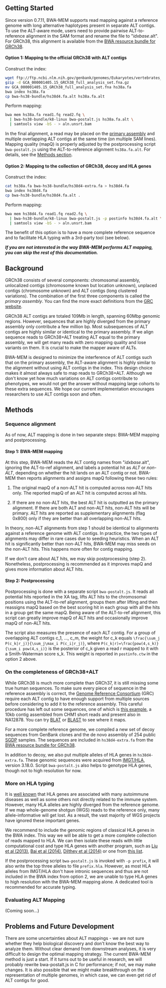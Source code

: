 ## Getting Started

Since version 0.7.11, BWA-MEM supports read mapping against a reference genome
with long alternative haplotypes present in separate ALT contigs. To use the
ALT-aware mode, users need to provide pairwise ALT-to-reference alignment in the
SAM format and rename the file to "*idxbase*.alt". For GRCh38, this alignment
is available from the [BWA resource bundle for GRCh38][res].

#### Option 1: Mapping to the official GRCh38 with ALT contigs

Construct the index:
```sh
wget ftp://ftp.ncbi.nlm.nih.gov/genbank/genomes/Eukaryotes/vertebrates_mammals/Homo_sapiens/GRCh38/seqs_for_alignment_pipelines/GCA_000001405.15_GRCh38_full_analysis_set.fna.gz
gzip -d GCA_000001405.15_GRCh38_full_analysis_set.fna.gz
mv GCA_000001405.15_GRCh38_full_analysis_set.fna hs38a.fa
bwa index hs38a.fa
cp bwa-hs38-bundle/hs38d4.fa.alt hs38a.fa.alt
```

Perform mapping:
```sh
bwa mem hs38a.fa read1.fq read2.fq \
  | bwa-hs38-bundle/k8-linux bwa-postalt.js hs38a.fa.alt \
  | samtools view -bS - > aln.unsrt.bam
```

In the final alignment, a read may be placed on the [primary assembly][grcdef]
and multiple overlapping ALT contigs at the same time (on multiple SAM lines).
Mapping quality (mapQ) is properly adjusted by the postprocessing script
`bwa-postalt.js` using the ALT-to-reference alignment `hs38a.fa.alt`. For
details, see the [Methods section](#methods).

#### Option 2: Mapping to the collection of GRCh38, decoy and HLA genes

Construct the index:
```sh
cat hs38a.fa bwa-hs38-bundle/hs38d4-extra.fa > hs38d4.fa
bwa index hs38d4.fa
cp bwa-hs38-bundle/hs38d4.fa.alt .
```
Perform mapping:
```sh
bwa mem hs38d4.fa read1.fq read2.fq \
  | bwa-hs38-bundle/k8-linux bwa-postalt.js -p postinfo hs38d4.fa.alt \
  | samtools view -bS - > aln.unsrt.bam
```
The benefit of this option is to have a more complete reference sequence and
to facilitate HLA typing with a 3rd-party tool (see below).

***If you are not interested in the way BWA-MEM performs ALT mapping, you can
skip the rest of this documentation.***

## Background

GRCh38 consists of several components: chromosomal assembly, unlocalized contigs
(chromosome known but location unknown), unplaced contigs (chromosome unknown)
and ALT contigs (long clustered variations). The combination of the first three
components is called the *primary assembly*. You can find the more exact
definitions from the [GRC website][grcdef].

GRCh38 ALT contigs are totaled 109Mb in length, spanning 60Mbp genomic regions.
However, sequences that are highly diverged from the primary assembly only
contribute a few million bp. Most subsequences of ALT contigs are highly similar
or identical to the primary assembly. If we align sequence reads to GRCh38+ALT
treating ALT equal to the primary assembly, we will get many reads with zero
mapping quality and lose variants on them. It is crucial to make the mapper
aware of ALTs.

BWA-MEM is designed to minimize the interference of ALT contigs such that on the
primary assembly, the ALT-aware alignment is highly similar to the alignment
without using ALT contigs in the index. This design choice makes it almost
always safe to map reads to GRCh38+ALT. Although we don't know yet how much
variations on ALT contigs contribute to phenotypes, we would not get the answer
without mapping large cohorts to these extra sequences. We hope our current
implementation encourages researchers to use ALT contigs soon and often.

## Methods

### Sequence alignment

As of now, ALT mapping is done in two separate steps: BWA-MEM mapping and
postprocessing.

#### Step 1: BWA-MEM mapping

At this step, BWA-MEM reads the ALT contig names from "*idxbase*.alt", ignoring
the ALT-to-ref alignment, and labels a potential hit as *ALT* or *non-ALT*,
depending on whether the hit lands on an ALT contig or not. BWA-MEM then reports
alignments and assigns mapQ following these two rules:

1. The original mapQ of a non-ALT hit is computed across non-ALT hits only.
   The reported mapQ of an ALT hit is computed across all hits.

2. If there are no non-ALT hits, the best ALT hit is outputted as the primary
   alignment. If there are both ALT and non-ALT hits, non-ALT hits will be
   primary. ALT hits are reported as supplementary alignments (flag 0x800) only
   if they are better than all overlapping non-ALT hits.

In theory, non-ALT alignments from step 1 should be identical to alignments
against a reference genome with ALT contigs. In practice, the two types of
alignments may differ in rare cases due to seeding heuristics. When an ALT hit
is significantly better than non-ALT hits, BWA-MEM may miss seeds on the
non-ALT hits. This happens more often for contig mapping.

If we don't care about ALT hits, we may skip postprocessing (step 2).
Nonetheless, postprocessing is recommended as it improves mapQ and gives more
information about ALT hits.

#### Step 2: Postprocessing

Postprocessing is done with a separate script `bwa-postalt.js`. It reads all
potential hits reported in the XA tag, lifts ALT hits to the chromosomal
positions using the ALT-to-ref alignment, groups them after lifting and then
reassigns mapQ based on the best scoring hit in each group with all the hits in
a group get the same mapQ. Being aware of the ALT-to-ref alignment, this script
can greatly improve mapQ of ALT hits and occasionally improve mapQ of non-ALT
hits.

The script also measures the presence of each ALT contig. For a group of
overlapping ALT contigs c_1, ..., c_m, the weight for c_k equals `\frac{\sum_j
P(c_k|r_j)}{\sum_j\max_i P(c_i|r_j)}`, where `P(c_k|r)=\frac{pow(4,s_k)}{\sum_i
pow(4,s_i)}` is the posterior of c_k given a read r mapped to it with a
Smith-Waterman score s_k. This weight is reported in `postinfo.ctw` in the
option 2 above.

### On the completeness of GRCh38+ALT

While GRCh38 is much more complete than GRCh37, it is still missing some true
human sequences. To make sure every piece of sequence in the reference assembly
is correct, the [Genome Reference Consortium][grc] (GRC) require each ALT contig
to have enough support from multiple sources before considering to add it to the
reference assembly. This careful procedure has left out some sequences, one of
which is [this example][novel], a 10kb contig assembled from CHM1 short
reads and present also in NA12878. You can try [BLAT][blat] or [BLAST][blast] to
see where it maps.

For a more complete reference genome, we compiled a new set of decoy sequences
from GenBank clones and the de novo assembly of 254 public [SGDP][sgdp] samples.
The sequences are included in `hs38d4-extra.fa` from the [BWA resource bundle
for GRCh38][res].

In addition to decoy, we also put multiple alleles of HLA genes in
`hs38d4-extra.fa`. These genomic sequences were acquired from [IMGT/HLA][hladb],
version 3.18.0. Script `bwa-postalt.js` also helps to genotype HLA genes, though
not to high resolution for now.

### More on HLA typing

It is [well known][hlalink] that HLA genes are associated with many autoimmune
diseases as well as some others not directly related to the immune system.
However, many HLA alleles are highly diverged from the reference genome. If we
map whole-genome shotgun (WGS) reads to the reference only, many
allele-informative will get lost. As a result, the vast majority of WGS projects
have ignored these important genes.

We recommend to include the genomic regions of classical HLA genes in the BWA
index. This way we will be able to get a more complete collection of reads
mapped to HLA. We can then isolate these reads with little computational cost
and type HLA genes with another program, such as [Liu et al (2013)][hla2], [Bai
et al (2014)][hla3], [Dilthey et al (2014)][hla1] or one from [this
list][hlatools].

If the postprocessing script `bwa-postalt.js` is invoked with `-p prefix`, it
will also write the top three alleles to file `prefix.hla`. However, as most HLA
alleles from IMGT/HLA don't have intronic sequences and thus are not included in
the BWA index from option 2, we are unable to type HLA genes to high resolution
with the BWA-MEM mapping alone. A dedicated tool is recommended for accurate
typing.

### Evaluating ALT Mapping

(Coming soon...)

## Problems and Future Development

There are some uncertainties about ALT mappings - we are not sure whether they
help biological discovery and don't know the best way to analyze them. Without
clear demand from downstream analyses, it is very difficult to design the
optimal mapping strategy. The current BWA-MEM method is just a start. If it
turns out to be useful in research, we will probably rewrite bwa-postalt.js in C
for performance; if not, we may make changes. It is also possible that we might
make breakthrough on the representation of multiple genomes, in which case, we
can even get rid of ALT contigs for good.



[res]: https://sourceforge.net/projects/bio-bwa/files/
[sb]: https://github.com/GregoryFaust/samblaster
[grc]: http://www.ncbi.nlm.nih.gov/projects/genome/assembly/grc/
[novel]: https://gist.github.com/lh3/9935148b71f04ba1a8cc
[blat]: https://genome.ucsc.edu/cgi-bin/hgBlat
[blast]: http://blast.st-va.ncbi.nlm.nih.gov/Blast.cgi?PROGRAM=blastn&PAGE_TYPE=BlastSearch&LINK_LOC=blasthome
[sgdp]: http://www.simonsfoundation.org/life-sciences/simons-genome-diversity-project/
[hladb]: http://www.ebi.ac.uk/ipd/imgt/hla/
[grcdef]: http://www.ncbi.nlm.nih.gov/projects/genome/assembly/grc/info/definitions.shtml
[hla1]: http://biorxiv.org/content/early/2014/07/08/006973
[hlalink]: http://www.hladiseaseassociations.com
[hlatools]: https://www.biostars.org/p/93245/
[hla2]: http://nar.oxfordjournals.org/content/41/14/e142.full.pdf+html
[hla3]: http://www.biomedcentral.com/1471-2164/15/325

